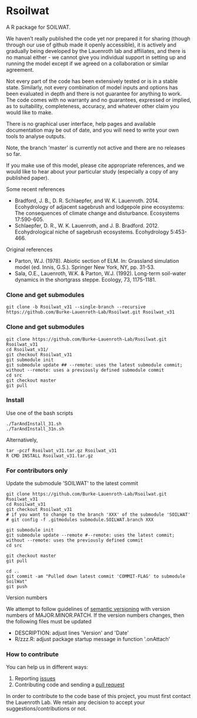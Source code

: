 # Rsoilwat
A R package for SOILWAT.

We haven’t really published the code yet nor prepared it for sharing (though through our use of github made it openly accessible), it is actively and gradually being developed by the Lauenroth lab and affiliates, and there is no manual either - we cannot give you individual support in setting up and running the model except if we agreed on a collaboration or similar agreement.

Not every part of the code has been extensively tested or is in a stable state. Similarly, not every combination of model inputs and options has been evaluated in depth and there is not guarantee for anything to work. The code comes with no warranty and no guarantees, expressed or implied, as to suitability, completeness, accuracy, and whatever other claim you would like to make.

There is no graphical user interface, help pages and available documentation may be out of date, and you will need to write your own tools to analyse outputs.

Note, the branch 'master' is currently not active and there are no releases so far.

If you make use of this model, please cite appropriate references, and we would like to hear about your particular study (especially a copy of any published paper).


Some recent references

* Bradford, J. B., D. R. Schlaepfer, and W. K. Lauenroth. 2014. Ecohydrology of adjacent sagebrush and lodgepole pine ecosystems: The consequences of climate change and disturbance. Ecosystems 17:590-605.
* Schlaepfer, D. R., W. K. Lauenroth, and J. B. Bradford. 2012. Ecohydrological niche of sagebrush ecosystems. Ecohydrology 5:453-466.

Original references

* Parton, W.J. (1978). Abiotic section of ELM. In: Grassland simulation model (ed. Innis, G.S.). Springer New York, NY, pp. 31-53.
* Sala, O.E., Lauenroth, W.K. & Parton, W.J. (1992). Long-term soil-water dynamics in the shortgrass steppe. Ecology, 73, 1175-1181.



### Clone and get submodules
```
git clone -b Rsoilwat_v31 --single-branch --recursive https://github.com/Burke-Lauenroth-Lab/Rsoilwat.git Rsoilwat_v31
```

### Clone and get submodules
```
git clone https://github.com/Burke-Lauenroth-Lab/Rsoilwat.git Rsoilwat_v31
cd Rsoilwat_v31/
git checkout Rsoilwat_v31
git submodule init
git submodule update ## --remote: uses the latest submodule commit; without --remote: uses a previously defined submodule commit
cd src
git checkout master
git pull
```

### Install
Use one of the bash scripts
```
./TarAndInstall_31.sh
./TarAndInstall_31n.sh
```
Alternatively,
```
tar -pczf Rsoilwat_v31.tar.gz Rsoilwat_v31
R CMD INSTALL Rsoilwat_v31.tar.gz
```


### For contributors only
Update the submodule 'SOILWAT' to the latest commit
```
git clone https://github.com/Burke-Lauenroth-Lab/Rsoilwat.git Rsoilwat_v31
cd Rsoilwat_v31
git checkout Rsoilwat_v31
# if you want to change to the branch 'XXX' of the submodule 'SOILWAT'
# git config -f .gitmodules submodule.SOILWAT.branch XXX

git submodule init
git submodule update --remote #--remote: uses the latest commit; without --remote: uses the previously defined commit
cd src

git checkout master
git pull

cd ..
git commit -am "Pulled down latest commit 'COMMIT-FLAG' to submodule SoilWat"
git push
```

Version numbers

We attempt to follow guidelines of [semantic versioning](http://semver.org/) with version numbers of MAJOR.MINOR.PATCH.
If the version numbers changes, then the following files must be updated
* DESCRIPTION: adjust lines 'Version' and 'Date'
* R/zzz.R: adjust package startup message in function '.onAttach'

### How to contribute
You can help us in different ways:

1. Reporting [issues](https://github.com/Burke-Lauenroth-Lab/Rsoilwat/issues)
2. Contributing code and sending a [pull request](https://github.com/Burke-Lauenroth-Lab/Rsoilwat/pulls)

In order to contribute to the code base of this project, you must first contact the Lauenroth Lab. We retain any decision to accept your suggestions/contributions or not.
